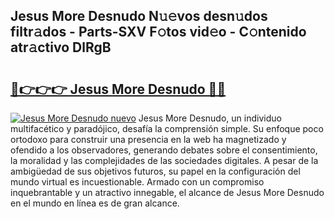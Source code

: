 ## Jesus More Desnudo N𝚞𝚎vos desn𝚞dos filtr𝚊dos - Parts-SXV F𝚘tos vid𝚎o - C𝚘ntenido atr𝚊ctivo DlRgB

# <h2><a href="http://mbbmxgq.tromn.icu/?c=Jesus+More+Desnudo">🔗👉👉👉 Jesus More Desnudo 🔗🔗</a></h2>

[![Jesus More Desnudo nuevo](https://i.imgur.com/pEAQMta.gif)](http://mbbmxgq.tromn.icu/?c=Jesus+More+Desnudo)
Jesus More Desnudo, un individuo multifacético y paradójico, desafía la comprensión simple. Su enfoque poco ortodoxo para construir una presencia en la web ha magnetizado y ofendido a los observadores, generando debates sobre el consentimiento, la moralidad y las complejidades de las sociedades digitales. A pesar de la ambigüedad de sus objetivos futuros, su papel en la configuración del mundo virtual es incuestionable. Armado con un compromiso inquebrantable y un atractivo innegable, el alcance de Jesus More Desnudo en el mundo en línea es de gran alcance.
